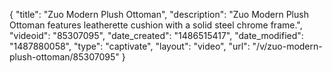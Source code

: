 {
    "title": "Zuo Modern Plush Ottoman",
    "description": "Zuo Modern Plush Ottoman features leatherette cushion with a solid steel chrome frame.",
    "videoid": "85307095",
    "date_created": "1486515417",
    "date_modified": "1487880058",
    "type": "captivate",
    "layout": "video",
    "url": "\/v\/zuo-modern-plush-ottoman\/85307095"
}